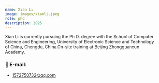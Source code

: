 ```yaml
---
name: Xian Li
image: images/xianli.jpeg
role: phd
description: 2025
---
```


Xian Li is currently pursuing the Ph.D. degree with the School of Computer Science and Engineering, University of Electronic Science and Technology of China, Chengdu, China.On-site training at Beijing Zhongguancun Academy. 

### 📧 E-mail:
- 1572750732@qq.com
